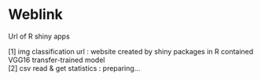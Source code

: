 # Weblink
Url of R shiny apps

[1] img classification url : website created by shiny packages in R contained VGG16 transfer-trained model <br>
[2] csv read & get statistics : preparing... <br>
